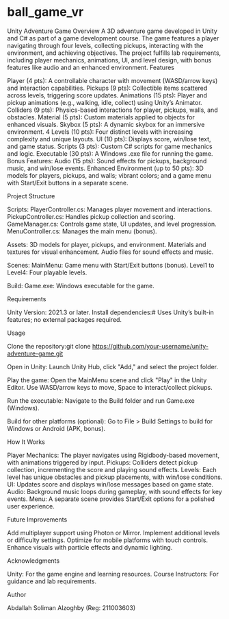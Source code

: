 # ball_game_vr
Unity Adventure Game
Overview
A 3D adventure game developed in Unity and C# as part of a game development course. The game features a player navigating through four levels, collecting pickups, interacting with the environment, and achieving objectives. The project fulfills lab requirements, including player mechanics, animations, UI, and level design, with bonus features like audio and an enhanced environment.
Features

Player (4 pts): A controllable character with movement (WASD/arrow keys) and interaction capabilities.
Pickups (9 pts): Collectible items scattered across levels, triggering score updates.
Animations (15 pts): Player and pickup animations (e.g., walking, idle, collect) using Unity’s Animator.
Colliders (9 pts): Physics-based interactions for player, pickups, walls, and obstacles.
Material (5 pts): Custom materials applied to objects for enhanced visuals.
Skybox (5 pts): A dynamic skybox for an immersive environment.
4 Levels (10 pts): Four distinct levels with increasing complexity and unique layouts.
UI (10 pts): Displays score, win/lose text, and game status.
Scripts (3 pts): Custom C# scripts for game mechanics and logic.
Executable (30 pts): A Windows .exe file for running the game.
Bonus Features:
Audio (15 pts): Sound effects for pickups, background music, and win/lose events.
Enhanced Environment (up to 50 pts): 3D models for players, pickups, and walls; vibrant colors; and a game menu with Start/Exit buttons in a separate scene.



Project Structure

Scripts:
PlayerController.cs: Manages player movement and interactions.
PickupController.cs: Handles pickup collection and scoring.
GameManager.cs: Controls game state, UI updates, and level progression.
MenuController.cs: Manages the main menu (bonus).


Assets:
3D models for player, pickups, and environment.
Materials and textures for visual enhancement.
Audio files for sound effects and music.


Scenes:
MainMenu: Game menu with Start/Exit buttons (bonus).
Level1 to Level4: Four playable levels.


Build:
Game.exe: Windows executable for the game.



Requirements

Unity Version: 2021.3 or later.
Install dependencies:# Uses Unity’s built-in features; no external packages required.



Usage

Clone the repository:git clone https://github.com/your-username/unity-adventure-game.git


Open in Unity:
Launch Unity Hub, click "Add," and select the project folder.


Play the game:
Open the MainMenu scene and click "Play" in the Unity Editor.
Use WASD/arrow keys to move, Space to interact/collect pickups.


Run the executable:
Navigate to the Build folder and run Game.exe (Windows).


Build for other platforms (optional):
Go to File > Build Settings to build for Windows or Android (APK, bonus).



How It Works

Player Mechanics: The player navigates using Rigidbody-based movement, with animations triggered by input.
Pickups: Colliders detect pickup collection, incrementing the score and playing sound effects.
Levels: Each level has unique obstacles and pickup placements, with win/lose conditions.
UI: Updates score and displays win/lose messages based on game state.
Audio: Background music loops during gameplay, with sound effects for key events.
Menu: A separate scene provides Start/Exit options for a polished user experience.

Future Improvements

Add multiplayer support using Photon or Mirror.
Implement additional levels or difficulty settings.
Optimize for mobile platforms with touch controls.
Enhance visuals with particle effects and dynamic lighting.

Acknowledgments

Unity: For the game engine and learning resources.
Course Instructors: For guidance and lab requirements.

Author

Abdallah Soliman Alzoghby (Reg: 211003603)

